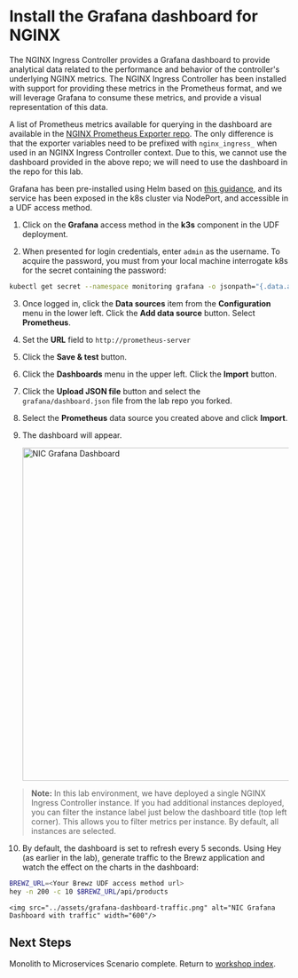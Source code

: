 # Install the Grafana dashboard for NGINX

The NGINX Ingress Controller provides a Grafana dashboard to provide analytical data related to the performance and behavior of the controller's underlying NGINX metrics. The NGINX Ingress Controller has been installed with support for providing these metrics in the Prometheus format, and we will leverage Grafana to consume these metrics, and provide a visual representation of this data.

A list of Prometheus metrics available for querying in the dashboard are available in the [NGINX Prometheus Exporter repo](https://github.com/nginxinc/nginx-prometheus-exporter#metrics-for-nginx-oss). The only difference is that the exporter variables need to be prefixed with `nginx_ingress_` when used in an NGINX Ingress Controller context. Due to this, we cannot use the dashboard provided in the above repo; we will need to use the dashboard in the repo for this lab.

Grafana has been pre-installed using Helm based on [this guidance](https://github.com/grafana/helm-charts), and its service has been exposed in the k8s cluster via NodePort, and accessible in a UDF access method.

1. Click on the **Grafana** access method in the **k3s** component in the UDF deployment. 

2. When presented for login credentials, enter `admin` as the username. To acquire the password, you must from your local machine interrogate k8s for the secret containing the password:

```bash
kubectl get secret --namespace monitoring grafana -o jsonpath="{.data.admin-password}" | base64 --decode ; echo
```


3. Once logged in, click the **Data sources** item from the **Configuration** menu in the lower left. Click the **Add data source** button. Select **Prometheus**.

4. Set the **URL** field to `http://prometheus-server`

5. Click the **Save & test** button.

6. Click the **Dashboards** menu in the upper left. Click the **Import** button.

7. Click the **Upload JSON file** button and select the `grafana/dashboard.json` file from the lab repo you forked.

8. Select the **Prometheus** data source you created above and click **Import**.

9. The dashboard will appear.

    <img src="../assets/grafana-dashboard.png" alt="NIC Grafana Dashboard" width="600"/>

> **Note:** In this lab environment, we have deployed a single NGINX Ingress Controller instance. If you had additional instances deployed, you can filter the instance label just below the dashboard title (top left corner). This allows you to filter metrics per instance. By default, all instances are selected.

10. By default, the dashboard is set to refresh every 5 seconds. Using Hey (as earlier in the lab), generate traffic to the Brewz application and watch the effect on the charts in the dashboard:

```bash
BREWZ_URL=<Your Brewz UDF access method url>
hey -n 200 -c 10 $BREWZ_URL/api/products
```

    <img src="../assets/grafana-dashboard-traffic.png" alt="NIC Grafana Dashboard with traffic" width="600"/>

## Next Steps
Monolith to Microservices Scenario complete. Return to [workshop index](../README.md).
